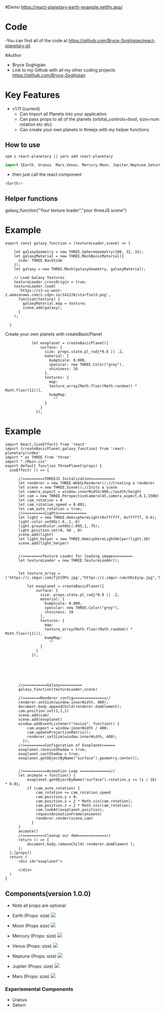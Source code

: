 #Demo 
https://react-planetary-earth-example.netlify.app/
# Code
-You can find all of the code at
https://github.com/Bryce-Soghigian/react-planetary.git

#Author
- Bryce Soghigian
- Link to my Github with all my other coding projects
https://github.com/Bryce-Soghigian

# Key Features

- v1.11 (current)
	- Can Import all Planets into your application
    - Can pass props to all of the planets (orbital_controls=bool, size=num rotation etc etc)
	- Can create your own planets in threejs with my helper functions


	


## How to use
```
npm i react-planetary || yarn add react-planetary
```

```javascript
import {Earth, Uranus, Mars,Venus, Mercury,Moon, Jupiter,Neptune,Saturn} from 'react-planetary/index'
```
- then just call the react component 

```javascript
<Earth/>
```
## Helper functions

galaxy_function("Your texture loader","your threeJS scene")



# Example

```
export const galaxy_function = (textureLoader,scene) => {

    let galaxyGeometry = new THREE.SphereGeometry(100, 32, 32);
    let galaxyMaterial = new THREE.MeshBasicMaterial({
      side: THREE.BackSide
    });
    let galaxy = new THREE.Mesh(galaxyGeometry, galaxyMaterial);
    
    // Load Galaxy Textures
    textureLoader.crossOrigin = true;
    textureLoader.load(
      'https://s3-us-west-2.amazonaws.com/s.cdpn.io/141228/starfield.png',
      function(texture) {
        galaxyMaterial.map = texture;
        scene.add(galaxy);
      }
    );
    
  }
  ```
Create your own planets with createBasicPlanet

```
            let exoplanet = createBasicPlanet({
                surface: {
                  size: props.state.pl_radj*0.8 || .2,
                  material: {
                    bumpScale: 0.000,
                    specular: new THREE.Color("grey"),
                    shininess: 10
                  },
                  textures: {
                    map:
                    texture_array[Math.floor(Math.random() * Math.floor(11))],
                    bumpMap:
                      ""
                  }
                }
              });
```


# Example
  ```
import React,{useEffect} from 'react'
import {createBasicPlanet,galaxy_function} from 'react-planetary/index'
import * as THREE from 'three'
import "./Main.css"
export default function ThreePlanet(props) {
    useEffect( () => {

        //==========THREEJS Initalization===========
        let renderer = new THREE.WebGLRenderer();//Creating a renderer
        let scene = new THREE.Scene();//Inits a scene
        let camera_aspect = window.innerWidth/400;//width/height
        let cam = new THREE.PerspectiveCamera(45,camera_aspect,0.1,1500)
        let cam_rotation = 0
        let cam_rotation_speed = 0.001;
        let cam_auto_rotation = true;
        //==========Lights=============
        let light = new THREE.HemisphereLight(0xffffff, 0xffffff, 0.6);
        light.color.setHSL(.6,.1,.6)
        light.groundColor.setHSL(.095,1,.75);
        light.position.set(0, 50 , 0)
        scene.add(light)
        let light_helper = new THREE.HemisphereLightHelper(light,10)
        scene.add(light_helper)


        //=========Texture Loader for loading images========
        let textureLoader = new THREE.TextureLoader();
      

        let texture_array = ['https://i.imgur.com/TjU19Pz.jpg',"https://i.imgur.com/UkLEysp.jpg",'https://i.imgur.com/AzMo9RH.jpg',"https://i.imgur.com/iUYEwOc.jpg","https://i.imgur.com/QxHasVS.jpg","https://i.imgur.com/tnBFfhT.jpg","https://i.imgur.com/xu5OXIB.jpg","https://i.imgur.com/qUzuQr6.jpg","https://i.imgur.com/yCk1mZQ.jpg","https://i.imgur.com/xu5OXIB.jpg","https://i.imgur.com/QoPgvz9.png"]

            let exoplanet = createBasicPlanet({
                surface: {
                  size: props.state.pl_radj*0.8 || .2,
                  material: {
                    bumpScale: 0.000,
                    specular: new THREE.Color("grey"),
                    shininess: 10
                  },
                  textures: {
                    map:
                    texture_array[Math.floor(Math.random() * Math.floor(11))],
                    bumpMap:
                      ""
                  }
                }
              });
        

      



        //===========Galaxy==========
        galaxy_function(textureLoader,scene)

        //========Renderer config===============//
        renderer.setSize(window.innerWidth, 400);
        document.body.appendChild(renderer.domElement);
        cam.position.set(1,1,1)
        scene.add(cam)
        scene.add(exoplanet)
        window.addEventListener("resize", function() {
            cam.aspect = window.innerWidth / 400;
            cam.updateProjectionMatrix();
            renderer.setSize(window.innerWidth, 400);
          });
        //==========Configuration of Exoplanet======
        exoplanet.receiveShadow = true;
        exoplanet.castShadow = true;
        exoplanet.getObjectByName("surface").geometry.center();


        //===========Animation Loop ==============//
        let animate = function() {
            exoplanet.getObjectByName("surface").rotation.y += (1 / 16) * 0.01;
            if (cam_auto_rotation) {
                cam_rotation += cam_rotation_speed
                cam.position.y = 0;
                cam.position.x = 2 * Math.sin(cam_rotation);
                cam.position.z = 2 * Math.cos(cam_rotation);
                cam.lookAt(exoplanet.position);
                requestAnimationFrame(animate)
                renderer.render(scene,cam)
              }
        }
        animate()
        //==========Cleanup our dom=============//
        return () => {
            document.body.removeChild( renderer.domElement );
        };
    },[props])
    return (
        <div id="exoplanet">
            
        </div>
    )
}
```
## Components(version 1.0.0)
- Note all props are optional
- Earth (Props: size) <img src="./Earth.png"/>

- Moon (Props size) <img src="./Moon.png"/>
- Mercury (Props: size) <img src="./Mercury.png"/>
- Venus (Props: size) <img src="./Venus.png">
- Neptune (Props: size) <img src="./Neptune.png"/>
- Jupiter (Props: size) <img src="./Jupiter.png"/>
- Mars (Props: size) <img src="Mars.png"/>
### Experiemental Components 
- Uranus <Uranus/>
- Saturn <Saturn/>
